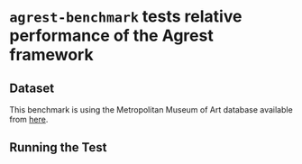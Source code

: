 # `agrest-benchmark` tests relative performance of the Agrest framework

## Dataset

This benchmark is using the Metropolitan Museum of Art database available from [here](https://github.com/andrus/met-data).

## Running the Test

